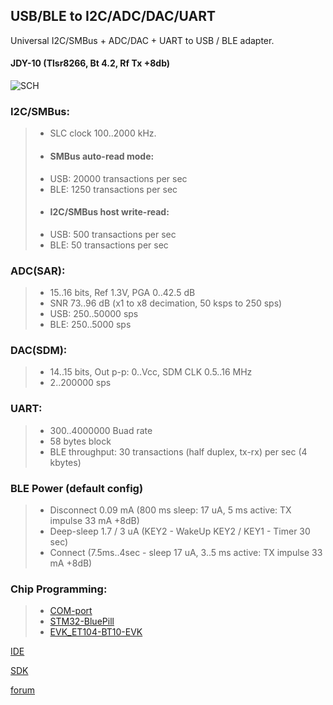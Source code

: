 ## USB/BLE to I2C/ADC/DAC/UART

Universal I2C/SMBus + ADC/DAC + UART to USB / BLE adapter.
#### JDY-10 (Tlsr8266, Bt 4.2, Rf Tx +8db)
![SCH](https://github.com/pvvx/UBIA/blob/master/DOCs/img/tBLETST_JDY10_sch.gif)

### I2C/SMBus:
>* SLC clock 100..2000 kHz.
>* #### SMBus auto-read mode:
> * USB: 20000 transactions per sec
> * BLE: 1250 transactions per sec
>* #### I2C/SMBus host write-read:
> * USB: 500 transactions per sec
> * BLE: 50 transactions per sec

### ADC(SAR):
>* 15..16 bits, Ref 1.3V, PGA 0..42.5 dB
>* SNR 73..96 dB (x1 to x8 decimation, 50 ksps to 250 sps)
>* USB: 250..50000 sps 
>* BLE: 250..5000 sps

### DAC(SDM):
>* 14..15 bits, Out p-p: 0..Vcc, SDM CLK 0.5..16 MHz
>* 2..200000 sps

### UART:
>* 300..4000000 Buad rate
>* 58 bytes block
>* BLE throughput: 30 transactions (half duplex, tx-rx) per sec (4 kbytes)

### BLE Power (default config)
>* Disconnect 0.09 mA (800 ms sleep: 17 uA, 5 ms active: TX impulse 33 mA +8dB)
>* Deep-sleep 1.7 / 3 uA (KEY2 - WakeUp KEY2 / KEY1 - Timer 30 sec)
>* Connect (7.5ms..4sec - sleep 17 uA, 3..5 ms active: TX impulse 33 mA +8dB)

### Chip Programming:
>* [COM-port](https://github.com/pvvx/TlsrComProg)
>* [STM32-BluePill](https://github.com/pvvx/TlsrTools)
>* [EVK_ET104-BT10-EVK](https://github.com/pvvx/TLSR8269-EVK)

[IDE](http://wiki.telink-semi.cn/dokuwiki/doku.php?id=menu:tools:ide_quick_start)

[SDK](http://wiki.telink-semi.cn/dokuwiki/doku.php?id=menu:chipset:tslr826x)

[forum](https://esp8266.ru/forum/threads/ubia-usb-ble-to-i2c-smbus-adapter.4810/)
